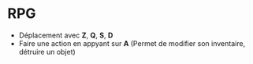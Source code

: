 # RPG

- Déplacement avec **Z**, **Q**, **S**, **D**
- Faire une action en appyant sur **A**
(Permet de modifier son inventaire, détruire un objet)
